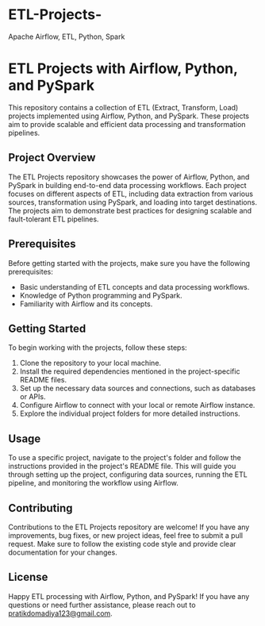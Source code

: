 # ETL-Projects-
Apache Airflow, ETL, Python, Spark

# ETL Projects with Airflow, Python, and PySpark

This repository contains a collection of ETL (Extract, Transform, Load) projects implemented using Airflow, Python, and PySpark. These projects aim to provide scalable and efficient data processing and transformation pipelines.


## Project Overview
The ETL Projects repository showcases the power of Airflow, Python, and PySpark in building end-to-end data processing workflows. Each project focuses on different aspects of ETL, including data extraction from various sources, transformation using PySpark, and loading into target destinations. The projects aim to demonstrate best practices for designing scalable and fault-tolerant ETL pipelines.

## Prerequisites
Before getting started with the projects, make sure you have the following prerequisites:
- Basic understanding of ETL concepts and data processing workflows.
- Knowledge of Python programming and PySpark.
- Familiarity with Airflow and its concepts.

## Getting Started
To begin working with the projects, follow these steps:
1. Clone the repository to your local machine.
2. Install the required dependencies mentioned in the project-specific README files.
3. Set up the necessary data sources and connections, such as databases or APIs.
4. Configure Airflow to connect with your local or remote Airflow instance.
5. Explore the individual project folders for more detailed instructions.


## Usage
To use a specific project, navigate to the project's folder and follow the instructions provided in the project's README file. This will guide you through setting up the project, configuring data sources, running the ETL pipeline, and monitoring the workflow using Airflow.

## Contributing
Contributions to the ETL Projects repository are welcome! If you have any improvements, bug fixes, or new project ideas, feel free to submit a pull request. Make sure to follow the existing code style and provide clear documentation for your changes.

## License

Happy ETL processing with Airflow, Python, and PySpark! If you have any questions or need further assistance, please reach out to pratikdomadiya123@gmail.com.
